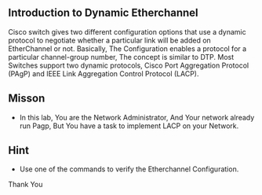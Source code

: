 ## Introduction to Dynamic Etherchannel

Cisco switch gives two different configuration options that use a dynamic protocol to negotiate whether a particular link will be added on EtherChannel or not. Basically, The Configuration enables a protocol for a particular channel-group number, The concept is similar to DTP. 
Most Switches support two dynamic protocols, Cisco Port Aggregation Protocol (PAgP) and IEEE Link Aggregation Control Protocol (LACP).


## Misson
- In this lab, You are the Network Administrator, And Your network already run Pagp, But You have a task to implement LACP on your Network.


## Hint
- Use one of the commands to verify the Etherchannel Configuration.

Thank You
